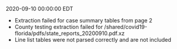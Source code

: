 2020-09-10 00:00:00 EDT


- Extraction failed for case summary tables from page 2
- County testing extraction failed for /shared/covid19-florida/pdfs/state_reports_20200910.pdf.xz
- Line list tables were not parsed correctly and are not included

